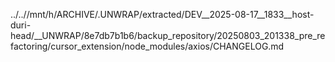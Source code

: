 ../..//mnt/h/ARCHIVE/.UNWRAP/extracted/DEV__2025-08-17__1833__host-duri-head/__UNWRAP/8e7db7b1b6/backup_repository/20250803_201338_pre_refactoring/cursor_extension/node_modules/axios/CHANGELOG.md